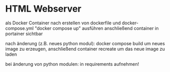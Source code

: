 # HTML Webserver

als Docker Container
nach erstellen von dockerfile und docker-compose.yml
"docker compose up" ausführen
anschließend container in portainer sichtbar

nach änderung (z.B. neues python modul): docker compose build um neues image zu erzeugen, anschließend container recreate um das neue image zu laden

bei änderung von python modulen: in requirements aufnehmen!
